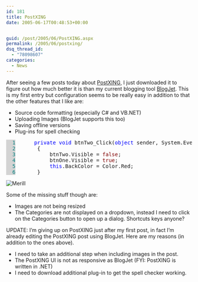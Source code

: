 ```yaml
---
id: 181
title: PostXING
date: 2005-06-17T00:48:53+00:00


guid: /post/2005/06/PostXING.aspx
permalink: /2005/06/postxing/
dsq_thread_id:
  - "78098607"
categories:
  - News
---
```

<p>After seeing a few posts today about <a href="http://projectdistributor.net/Projects/Project.aspx?projectId=12">PostXING</a>, I just downloaded it to figure out how much better it is than my current blogging tool <a href="http://blogjet.com/">BlogJet</a>. This is my first entry but configuration seems to be really easy in addition to that the other features that I like are:</p>
<ul>
<li>Source code formatting (especially C# and VB.NET) 
<li>Uploading Images (BlogJet supports this too) 
<li>Saving offline versions 
<li>Plug-ins for spell checking</li></li></li></li></ul><pre><span style="COLOR: teal; BACKGROUND-COLOR: lightgrey">  1</span> 		<span style="COLOR: blue">private</span> <span style="COLOR: blue">void</span> btnTwo_Click(<span style="COLOR: blue">object</span> sender, System.EventArgs e)
<span style="COLOR: teal; BACKGROUND-COLOR: lightgrey">  2</span> 		{
<span style="COLOR: teal; BACKGROUND-COLOR: lightgrey">  3</span> 			btnTwo.Visible = <span style="COLOR: maroon">false</span>;
<span style="COLOR: teal; BACKGROUND-COLOR: lightgrey">  4</span> 			btnOne.Visible = <span style="COLOR: maroon">true</span>;
<span style="COLOR: teal; BACKGROUND-COLOR: lightgrey">  5</span> 			<span style="COLOR: blue">this</span>.BackColor = Color.Red;
<span style="COLOR: teal; BACKGROUND-COLOR: lightgrey">  6</span> 		}</pre>
<p><img alt="Merill" hspace="0" src="http://www.merill.net/wp-content/uploads/contentbinary/profile.jpg" align="baseline" border="0" /></p>
<p>Some of the missing stuff though are:</p>
<ul>
<li>Images are not being resized</li>
<li>The Categories are not displayed on a dropdown, instead I need to click on&nbsp;the Categories&nbsp;button to open up a dialog. Shortcuts keys anyone?</li></ul>
<p>UPDATE: I&rsquo;m giving up on PostXING just after my first post, in fact I&rsquo;m already editing the PostXING post using BlogJet. Here are my reasons (in addition to the ones above).</p>
<ul>
<li>I need to take an additional step when including images in the post.</li>
<li>The PostXING UI is not as responsive as BlogJet (FYI: PostXING is written in .NET)</li>
<li>I need to download additional plug-in to get the spell checker working.</li></ul>